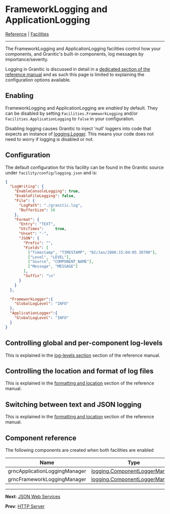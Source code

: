 # FrameworkLogging and ApplicationLogging
[Reference](README.md) | [Facilities](fac-index.md)

---

The FrameworkLogging and ApplicationLogging facilities control how your components, and Granitic's built-in 
components, log messages by importance/severity.

Logging in Granitic is discussed in detail in a [dedicated section of the reference manual](log-index.md) and as such 
this page is limited to explaining the configuration options available.

## Enabling

FrameworkLogging and ApplicationLogging are _enabled_ by default. They can be disabled by setting `Facilities.FrameworkLogging` 
and/or `Facilities.ApplicationLogging` to `false` in your configuration.

Disabling logging causes Granitic to inject 'null' loggers into code that expects an instance of 
[logging.Logger](https://godoc.org/github.com/graniticio/granitic/v2/logging#Logger). This means your code does not need
to worry if logging is disabled or not.

## Configuration

The default configuration for this facility can be found in the Granitic source under `facility/config/logging.json`
and is: 

```json
{
  "LogWriting": {
    "EnableConsoleLogging": true,
    "EnableFileLogging": false,
    "File": {
      "LogPath": "./granitic.log",
      "BufferSize": 50
    },
    "Format": {
      "Entry": "TEXT",
      "UtcTimes":     true,
      "Unset": "-",
      "JSON": {
        "Prefix": "",
        "Fields": [
          ["Timestamp", "TIMESTAMP", "02/Jan/2006:15:04:05 Z0700"],
          ["Level", "LEVEL"],
          ["Source", "COMPONENT_NAME"],
          ["Message", "MESSAGE"]
        ],
        "Suffix": "\n"
      }
    }
  },

  "FrameworkLogger":{
    "GlobalLogLevel": "INFO"
  },
  "ApplicationLogger":{
    "GlobalLogLevel": "INFO"
  }
}
```

## Controlling global and per-component log-levels

This is explained in the [log-levels section](log-levels.md) section of the reference manual.

## Controlling the location and format of log files

This is explained in the [formatting and location](log-format.md) section of the reference manual.

## Switching between text and JSON logging

This is explained in the [formatting and location](log-format.md) section of the reference manual.

## Component reference

The following components are created when both facilities are enabled

| Name | Type |
| ---- | ---- |
| grncApplicationLoggingManager | [logging.ComponentLoggerManager](https://godoc.org/github.com/graniticio/granitic/v2/logging#ComponentLoggerManager) |
| grncFrameworkLoggingManager | [logging.ComponentLoggerManager](https://godoc.org/github.com/graniticio/granitic/v2/logging#ComponentLoggerManager) |

---
**Next**: [JSON Web Services](fac-json-ws.md)

**Prev**: [HTTP Server](fac-http-server.md)